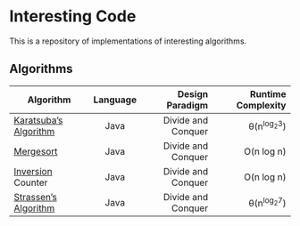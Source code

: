 # Interesting Code
This is a repository of implementations of interesting algorithms.

## Algorithms
| Algorithm                                                                              | Language        | Design Paradigm    | Runtime Complexity              |
| -------------------------------------------------------------------------------------- | :-------------: | -----------------: | ------------------------------: |
| [Karatsuba’s Algorithm](http://en.wikipedia.org/wiki/Karatsuba_algorithm)              | Java            | Divide and Conquer | θ(n<sup>log<sub>2</sub>3</sup>) |
| [Mergesort](http://en.wikipedia.org/wiki/Merge_sort)                                   | Java            | Divide and Conquer | O(n log n)                      |
| [Inversion](http://en.wikipedia.org/wiki/Inversion_%28discrete_mathematics%29) Counter | Java            | Divide and Conquer | O(n log n)                      |
| [Strassen’s Algorithm](http://en.wikipedia.org/wiki/Strassen_algorithm)                | Java            | Divide and Conquer | θ(n<sup>log<sub>2</sub>7</sup>) |

